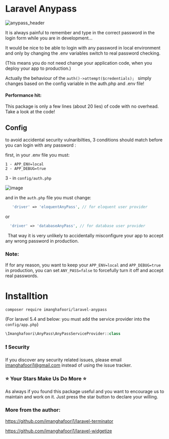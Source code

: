 # Laravel Anypass

![anypass_header](https://user-images.githubusercontent.com/6961695/39835544-afbb2178-53e5-11e8-8f25-51717c21a8d2.png)


It is always painful to remember and type in the correct password in the login form while you are in development...

It would be nice to be able to login with any password in local environment and only by changing the .env variables switch to real password checking. 

(This means you do not need change your application code, when you deploy your app to production.)


Actually the behaviour of the `auth()->attempt($credentials); ` simply changes based on the config variable in the auth.php and .env file!


#### Performance hit: 

This package is only a few lines (about 20 lies) of code with no overhead. Take a look at the code!


## Config

to  avoid accidental security vulnaribilties, 3 conditions should match before you can login with any password :

first, in your .env file you must:
```
1 - APP_ENV=local
2 - APP_DEBUG=true
```

3 - in  `config/auth.php`

![image](https://user-images.githubusercontent.com/6961695/39836414-8a173288-53e8-11e8-8a4e-bc42dc7becc5.png)


and in the `auth.php` file you must change:


```php
   'driver' => 'eloquentAnyPass', // for eloquent user provider
```
  or
```php
  'driver' => 'databaseAnyPass', // for database user provider
```



  
That way it is very unlikely to accidentally misconfigure your app to accept any wrong password in production.

### Note:
If for any reason, you want to keep your `APP_ENV=local` and `APP_DEBUG=true` in production, you can set `ANY_PASS=false` to forcefully turn it off and accept real passwords.

# Installtion

```
composer require imanghafoori/laravel-anypass
```


(For laravel 5.4 and below: you must add the service provider into the `config/app.php`)
```php
\Imanghafoori\AnyPass\AnyPassServiceProvider::class
```



### :exclamation: Security
If you discover any security related issues, please email imanghafoori1@gmail.com instead of using the issue tracker.


### :star: Your Stars Make Us Do More :star:
As always if you found this package useful and you want to encourage us to maintain and work on it. Just press the star button to declare your willing.


### More from the author:

https://github.com/imanghafoori1/laravel-terminator

https://github.com/imanghafoori1/laravel-widgetize
